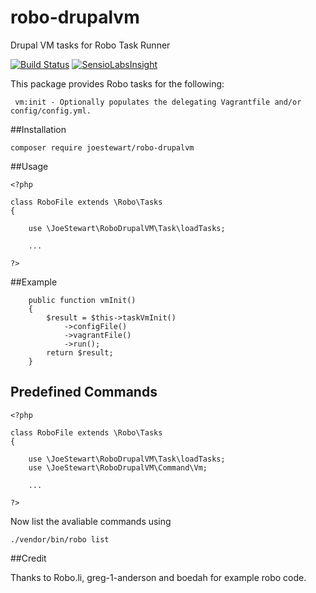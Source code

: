 # robo-drupalvm
Drupal VM tasks for Robo Task Runner

[![Build Status](https://travis-ci.org/joestewart/robo-drupalvm.svg?branch=master)](https://travis-ci.org/joestewart/robo-drupalvm) [![SensioLabsInsight](https://insight.sensiolabs.com/projects/52ef2681-fcb8-4bfe-b61d-7c7cf6cf55cc/mini.png)](https://insight.sensiolabs.com/projects/52ef2681-fcb8-4bfe-b61d-7c7cf6cf55cc)

This package provides Robo tasks for the following:

     vm:init - Optionally populates the delegating Vagrantfile and/or config/config.yml.


##Installation

```
composer require joestewart/robo-drupalvm
```
     
##Usage

```
<?php

class RoboFile extends \Robo\Tasks
{

    use \JoeStewart\RoboDrupalVM\Task\loadTasks;
    
    ...
    
?>
```

##Example


```    
    public function vmInit()
    {
        $result = $this->taskVmInit()
            ->configFile()
            ->vagrantFile()
            ->run();
        return $result;
    }
```

## Predefined Commands

```
<?php

class RoboFile extends \Robo\Tasks
{

    use \JoeStewart\RoboDrupalVM\Task\loadTasks;
    use \JoeStewart\RoboDrupalVM\Command\Vm;
    
    ...
    
?>
```

Now list the avaliable commands using
```
./vendor/bin/robo list
```

##Credit

Thanks to Robo.li, greg-1-anderson and boedah for example robo code.

